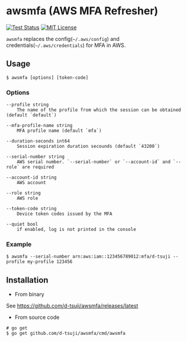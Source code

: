 awsmfa (AWS MFA Refresher)
==========================

[![Test Status](https://github.com/d-tsuji/awsmfa/workflows/test/badge.svg?branch=master)][actions]
[![MIT License](http://img.shields.io/badge/license-MIT-blue.svg?style=flat-square)][license]

[actions]: https://github.com/d-tsuji/awsmfa/actions?workflow=test
[license]: https://github.com/d-tsuji/awsmfa/blob/main/LICENSE

`awsmfa` replaces the config(`~/.aws/config`) and credentials(`~/.aws/credentials`) for MFA in AWS.

## Usage

```console
$ awsmfa [options] [token-code]
```

### Options

```
--profile string
	The name of the profile from which the session can be obtained (default `default`)

--mfa-profile-name string
	MFA profile name (default `mfa`)

--duration-seconds int64
	Session expiration duration secounds (default `43200`)

--serial-number string
	AWS serial number. `--serial-number` or `--account-id` and `--role` are required

--account-id string
	AWS account

--role string
	AWS role

--token-code string
	Device token codes issued by the MFA

--quiet bool
	if enabled, log is not printed in the console
```

### Example

```
$ awsmfa --serial-number arn:aws:iam::123456789012:mfa/d-tsuji --profile my-profile 123456
```

## Installation

- From binary

See https://github.com/d-tsuji/awsmfa/releases/latest

- From source code

```
# go get
$ go get github.com/d-tsuji/awsmfa/cmd/awsmfa
```
